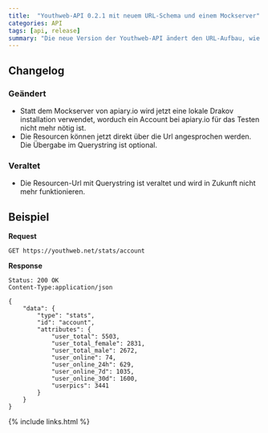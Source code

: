 ```yaml
---
title:  "Youthweb-API 0.2.1 mit neuem URL-Schema und einem Mockserver"
categories: API
tags: [api, release]
summary: "Die neue Version der Youthweb-API ändert den URL-Aufbau, wie die API angesprochen wird. Außderdem wird jetzt kein Account mehr bei apiary.io benötigt, um die Tests ausführen zu können."
---
```

## Changelog

### Geändert

- Statt dem Mockserver von apiary.io wird jetzt eine lokale Drakov installation verwendet, worduch ein Account bei apiary.io für das Testen nicht mehr nötig ist.
- Die Resourcen können jetzt direkt über die Url angesprochen werden. Die Übergabe im Querystring ist optional.

### Veraltet

- Die Resourcen-Url mit Querystring ist veraltet und wird in Zukunft nicht mehr funktionieren.

## Beispiel

**Request**

```
GET https://youthweb.net/stats/account
```

**Response**

```
Status: 200 OK
Content-Type:application/json

{
    "data": {
        "type": "stats",
        "id": "account",
        "attributes": {
            "user_total": 5503,
            "user_total_female": 2831,
            "user_total_male": 2672,
            "user_online": 74,
            "user_online_24h": 629,
            "user_online_7d": 1035,
            "user_online_30d": 1600,
            "userpics": 3441
        }
    }
}
```

{% include links.html %}
